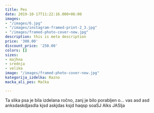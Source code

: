 ```yaml
---
title: Pes
date: 2019-10-17T11:22:16.000+06:00
images:
- "/images/6.jpg"
- "/images/instagram-framed-print-2_3.jpg"
- "/images/framed-photo-cover-new.jpg"
description: this is meta description
price: '300.00'
discount_price: '250.00'
colors: []
sizes:
- majhna
- srednja
- velika
image: "/images/framed-photo-cover-new.jpg"
kategorija_izdelka: Razno
macka_ali_pes: Mačka

---
```

Ta slika psa je bila izdelana ročno, zanj je bilo porabljen o... vas  asd asd anksdaskdjasdla kjsd askjdas ksjd haqsp soaSJ Alks JASlja